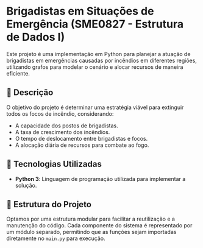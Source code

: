 # Brigadistas em Situações de Emergência (SME0827 - Estrutura de Dados I)

Este projeto é uma implementação em Python para planejar a atuação de brigadistas em emergências causadas por incêndios em diferentes regiões, utilizando grafos para modelar o cenário e alocar recursos de maneira eficiente.

## 📌 Descrição

O objetivo do projeto é determinar uma estratégia viável para extinguir todos os focos de incêndio, considerando:
- A capacidade dos postos de brigadistas.
- A taxa de crescimento dos incêndios.
- O tempo de deslocamento entre brigadistas e focos.
- A alocação diária de recursos para combate ao fogo.

## 🔧 Tecnologias Utilizadas

- **Python 3**: Linguagem de programação utilizada para implementar a solução.

## 📁 Estrutura do Projeto

Optamos por uma estrutura modular para facilitar a reutilização e a manutenção do código. Cada componente do sistema é representado por um módulo separado, permitindo que as funções sejam importadas diretamente no `main.py` para execução. 
